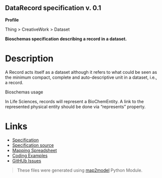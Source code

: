 ## DataRecord specification v. 0.1 

**Profile** 

Thing > CreativeWork > Dataset

**Bioschemas specification describing a record in a dataset.** 

# Description 
A Record acts itself as a dataset although it refers to what could be seen as the minimum compact, complete and auto-descriptive unit in a dataset, i.e., a record.

Bioschemas usage

In Life Sciences, records will represent a BioChemEntity. A link to the represented physical entity should be done via “represents” property.  
# Links 
- [Specification](http://bioschemas.org/bsc_specs/DataRecord/specification/)
- [Specification source](specification.html)
- [Mapping Spreadsheet](https://docs.google.com/spreadsheets/d/1uRs-q7JAdfAxN8lkhvS12ElDTtzTrnnOSMqm3VYaB8o/edit?usp=drivesdk)
- [Coding Examples](https://github.com/BioSchemas/specifications/tree/master/DataRecord/examples)
- [GitHUb Issues](https://github.com/BioSchemas/bioschemas/labels/type%3A%20DataRecord)
> These files were generated using [map2model](https://github.com/BioSchemas/map2model) Python Module.